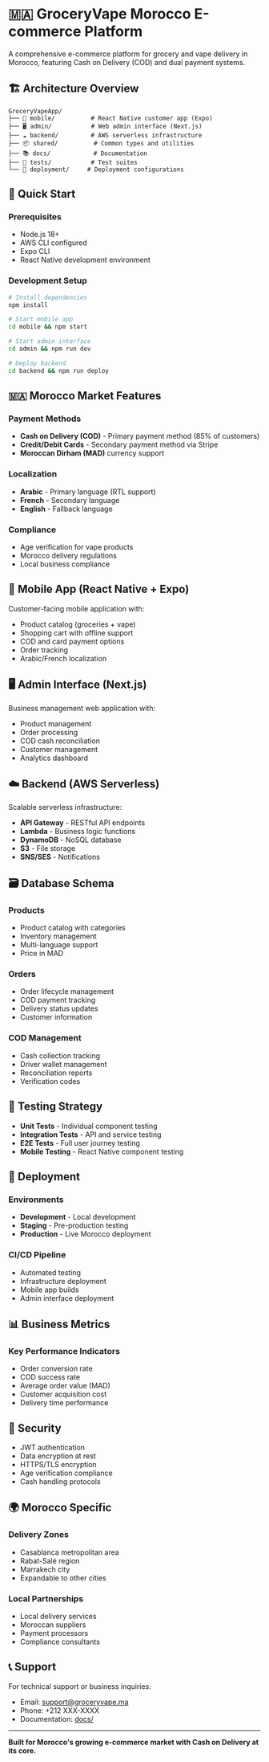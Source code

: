 # 🇲🇦 GroceryVape Morocco E-commerce Platform

A comprehensive e-commerce platform for grocery and vape delivery in Morocco, featuring Cash on Delivery (COD) and dual payment systems.

## 🏗️ Architecture Overview

```
GroceryVapeApp/
├── 📱 mobile/          # React Native customer app (Expo)
├── 🖥️ admin/           # Web admin interface (Next.js)
├── ☁️ backend/         # AWS serverless infrastructure
├── 📦 shared/          # Common types and utilities
├── 📚 docs/            # Documentation
├── 🧪 tests/           # Test suites
└── 🚀 deployment/     # Deployment configurations
```

## 🚀 Quick Start

### Prerequisites
- Node.js 18+
- AWS CLI configured
- Expo CLI
- React Native development environment

### Development Setup
```bash
# Install dependencies
npm install

# Start mobile app
cd mobile && npm start

# Start admin interface  
cd admin && npm run dev

# Deploy backend
cd backend && npm run deploy
```

## 🇲🇦 Morocco Market Features

### Payment Methods
- **Cash on Delivery (COD)** - Primary payment method (85% of customers)
- **Credit/Debit Cards** - Secondary payment method via Stripe
- **Moroccan Dirham (MAD)** currency support

### Localization
- **Arabic** - Primary language (RTL support)
- **French** - Secondary language  
- **English** - Fallback language

### Compliance
- Age verification for vape products
- Morocco delivery regulations
- Local business compliance

## 📱 Mobile App (React Native + Expo)

Customer-facing mobile application with:
- Product catalog (groceries + vape)
- Shopping cart with offline support
- COD and card payment options
- Order tracking
- Arabic/French localization

## 🖥️ Admin Interface (Next.js)

Business management web application with:
- Product management
- Order processing
- COD cash reconciliation
- Customer management
- Analytics dashboard

## ☁️ Backend (AWS Serverless)

Scalable serverless infrastructure:
- **API Gateway** - RESTful API endpoints
- **Lambda** - Business logic functions
- **DynamoDB** - NoSQL database
- **S3** - File storage
- **SNS/SES** - Notifications

## 🗃️ Database Schema

### Products
- Product catalog with categories
- Inventory management
- Multi-language support
- Price in MAD

### Orders
- Order lifecycle management
- COD payment tracking
- Delivery status updates
- Customer information

### COD Management
- Cash collection tracking
- Driver wallet management
- Reconciliation reports
- Verification codes

## 🧪 Testing Strategy

- **Unit Tests** - Individual component testing
- **Integration Tests** - API and service testing
- **E2E Tests** - Full user journey testing
- **Mobile Testing** - React Native component testing

## 🚀 Deployment

### Environments
- **Development** - Local development
- **Staging** - Pre-production testing
- **Production** - Live Morocco deployment

### CI/CD Pipeline
- Automated testing
- Infrastructure deployment
- Mobile app builds
- Admin interface deployment

## 📊 Business Metrics

### Key Performance Indicators
- Order conversion rate
- COD success rate
- Average order value (MAD)
- Customer acquisition cost
- Delivery time performance

## 🔐 Security

- JWT authentication
- Data encryption at rest
- HTTPS/TLS encryption
- Age verification compliance
- Cash handling protocols

## 🌍 Morocco Specific

### Delivery Zones
- Casablanca metropolitan area
- Rabat-Salé region
- Marrakech city
- Expandable to other cities

### Local Partnerships
- Local delivery services
- Moroccan suppliers
- Payment processors
- Compliance consultants

## 📞 Support

For technical support or business inquiries:
- Email: support@groceryvape.ma
- Phone: +212 XXX-XXXX
- Documentation: [docs/](./docs/)

---

**Built for Morocco's growing e-commerce market with Cash on Delivery at its core.**